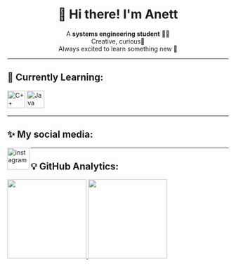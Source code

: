<h1 align="center">🌸 Hi there! I'm Anett</h1>

<p align="center">
          A <strong>systems engineering student</strong> 👩‍💻<br>
          Creative, curious💫<br>
          Always excited to learn something new 🌱
</p>

---

## 🌷 Currently Learning:
<p align="left">
  <img src="https://cdn.jsdelivr.net/gh/devicons/devicon/icons/cplusplus/cplusplus-original.svg" alt="C++" width="40" height="40"/>
  <img src="https://cdn.jsdelivr.net/gh/devicons/devicon/icons/java/java-original.svg" alt="Java" width="40" height="40"/>
</p>

---

## ✨ My social media:
<p align="left">
<a href="https://www.instagram.com/fr.akane?igsh=MTJ6Z2V1OGc3bDM4MQ==" target="blank"><img align="left" src="https://user-images.githubusercontent.com/88904952/234981169-2dd1e58f-4b7e-468c-8213-034ba62156c3.png" alt="instagram" height="50" width="50" /></a>
</p>

---

## 💡 GitHub Analytics:
<p align="left">
  <a href="https://github.com/AnettMZK">
    <img height="180em" src="https://github-readme-stats-eight-theta.vercel.app/api?username=AnettMZK&show_icons=true&theme=dracula&include_all_commits=true&count_private=true"/>
    <img height="180em" src="https://github-readme-stats-eight-theta.vercel.app/api/top-langs/?username=AnettMZK&layout=compact&langs_count=8&theme=dracula"/>
  </a>
</p>
